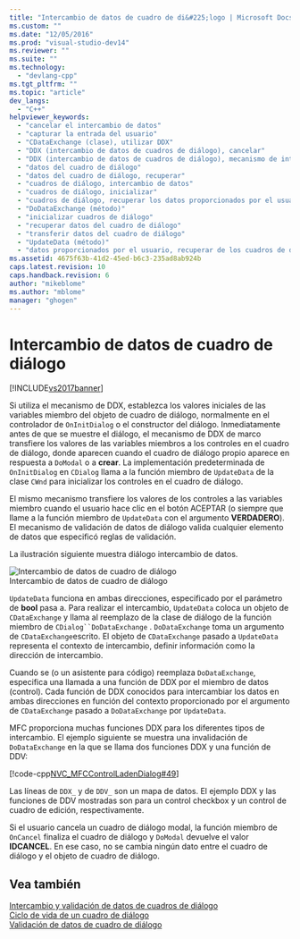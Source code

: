```yaml
---
title: "Intercambio de datos de cuadro de di&#225;logo | Microsoft Docs"
ms.custom: ""
ms.date: "12/05/2016"
ms.prod: "visual-studio-dev14"
ms.reviewer: ""
ms.suite: ""
ms.technology: 
  - "devlang-cpp"
ms.tgt_pltfrm: ""
ms.topic: "article"
dev_langs: 
  - "C++"
helpviewer_keywords: 
  - "cancelar el intercambio de datos"
  - "capturar la entrada del usuario"
  - "CDataExchange (clase), utilizar DDX"
  - "DDX (intercambio de datos de cuadros de diálogo), cancelar"
  - "DDX (intercambio de datos de cuadros de diálogo), mecanismo de intercambio de datos"
  - "datos del cuadro de diálogo"
  - "datos del cuadro de diálogo, recuperar"
  - "cuadros de diálogo, intercambio de datos"
  - "cuadros de diálogo, inicializar"
  - "cuadros de diálogo, recuperar los datos proporcionados por el usuario mediante DDX"
  - "DoDataExchange (método)"
  - "inicializar cuadros de diálogo"
  - "recuperar datos del cuadro de diálogo"
  - "transferir datos del cuadro de diálogo"
  - "UpdateData (método)"
  - "datos proporcionados por el usuario, recuperar de los cuadros de diálogo de MFC"
ms.assetid: 4675f63b-41d2-45ed-b6c3-235ad8ab924b
caps.latest.revision: 10
caps.handback.revision: 6
author: "mikeblome"
ms.author: "mblome"
manager: "ghogen"
---
```

# Intercambio de datos de cuadro de di&#225;logo
[!INCLUDE[vs2017banner](../assembler/inline/includes/vs2017banner.md)]

Si utiliza el mecanismo de DDX, establezca los valores iniciales de las variables miembro del objeto de cuadro de diálogo, normalmente en el controlador de `OnInitDialog` o el constructor del diálogo.  Inmediatamente antes de que se muestre el diálogo, el mecanismo de DDX de marco transfiere los valores de las variables miembros a los controles en el cuadro de diálogo, donde aparecen cuando el cuadro de diálogo propio aparece en respuesta a `DoModal` o a **crear**.  La implementación predeterminada de `OnInitDialog` en `CDialog` llama a la función miembro de `UpdateData` de la clase `CWnd` para inicializar los controles en el cuadro de diálogo.  
  
 El mismo mecanismo transfiere los valores de los controles a las variables miembro cuando el usuario hace clic en el botón ACEPTAR \(o siempre que llame a la función miembro de `UpdateData` con el argumento **VERDADERO**\).  El mecanismo de validación de datos de diálogo valida cualquier elemento de datos que especificó reglas de validación.  
  
 La ilustración siguiente muestra diálogo intercambio de datos.  
  
 ![Intercambio de datos de cuadro de diálogo](../mfc/media/vc379d1.png "vc379D1")  
Intercambio de datos de cuadro de diálogo  
  
 `UpdateData` funciona en ambas direcciones, especificado por el parámetro de **bool** pasa a.  Para realizar el intercambio, `UpdateData` coloca un objeto de `CDataExchange` y llama al reemplazo de la clase de diálogo de la función miembro de `CDialog``DoDataExchange` .  `DoDataExchange` toma un argumento de `CDataExchange`escrito.  El objeto de `CDataExchange` pasado a `UpdateData` representa el contexto de intercambio, definir información como la dirección de intercambio.  
  
 Cuando se \(o un asistente para código\) reemplaza `DoDataExchange`, especifica una llamada a una función de DDX por el miembro de datos \(control\).  Cada función de DDX conocidos para intercambiar los datos en ambas direcciones en función del contexto proporcionado por el argumento de `CDataExchange` pasado a `DoDataExchange` por `UpdateData`.  
  
 MFC proporciona muchas funciones DDX para los diferentes tipos de intercambio.  El ejemplo siguiente se muestra una invalidación de `DoDataExchange` en la que se llama dos funciones DDX y una función de DDV:  
  
 [!code-cpp[NVC_MFCControlLadenDialog#49](../mfc/codesnippet/CPP/dialog-data-exchange_1.cpp)]  
  
 Las líneas de `DDX_` y de `DDV_` son un mapa de datos.  El ejemplo DDX y las funciones de DDV mostradas son para un control checkbox y un control de cuadro de edición, respectivamente.  
  
 Si el usuario cancela un cuadro de diálogo modal, la función miembro de `OnCancel` finaliza el cuadro de diálogo y `DoModal` devuelve el valor **IDCANCEL**.  En ese caso, no se cambia ningún dato entre el cuadro de diálogo y el objeto de cuadro de diálogo.  
  
## Vea también  
 [Intercambio y validación de datos de cuadros de diálogo](../mfc/dialog-data-exchange-and-validation.md)   
 [Ciclo de vida de un cuadro de diálogo](../mfc/life-cycle-of-a-dialog-box.md)   
 [Validación de datos de cuadro de diálogo](../mfc/dialog-data-validation.md)